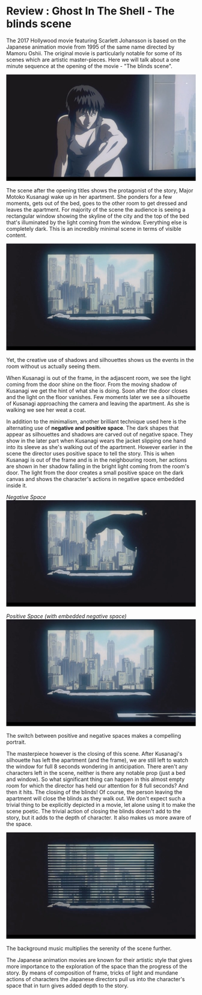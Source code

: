 
Review : Ghost In The Shell - The blinds scene
===

The 2017 Hollywood movie featuring Scarlett Johansson is based on the Japanese animation movie from 1995 of the same name directed by Mamoru Oshii. The original movie is particularly notable for some of its scenes which are artistic master-pieces. Here we will talk about a one minute sequence at the opening of the movie - "The blinds scene".

<img src="/images/review-ghost-in-the-shell/watching-out-the-window.jpg"/>

The scene after the opening titles shows the protagonist of the story, Major Motoko Kusanagi wake up in her apartment. She ponders for a few moments, gets out of the bed, goes to the other room to get dressed and leaves the apartment. For majority of the scene the audience is seeing a rectangular window showing the skyline of the city and the top of the bed that's illuminated by the light coming from the window. Everything else is completely dark. This is an incredibly minimal scene in terms of visible content.

<img src="/images/review-ghost-in-the-shell/window-and-bed.jpg"/>

Yet, the creative use of shadows and silhouettes shows us the events in the room without us actually seeing them.

When Kusanagi is out of the frame, in the adjascent room, we see the light coming from the door shine on the floor. From the moving shadow of Kusanagi we get the hint of what she is doing. Soon after the door closes and the light on the floor vanishes. Few moments later we see a silhouette of Kusanagi approaching the camera and leaving the apartment. As she is walking we see her weat a coat.

In addition to the minimalism, another brilliant technique used here is the alternating use of **negative and positive space**. The dark shapes that appear as silhouettes and shadows are carved out of negative space. They show in the later part when Kusanagi wears the jacket slipping one hand into its sleeve as she's walking out of the apartment. However earlier in the scene the director uses positive space to tell the story. This is when Kusanagi is out of the frame and is in the neighbouring room, her actions are shown in her shadow falling in the bright light coming from the room's door. The light from the door creates a small positive space on the dark canvas and shows the character's actions in negative space embedded inside it.

*Negative Space*
<img src="/images/review-ghost-in-the-shell/negative-space.jpg"/>

*Positive Space (with embedded negative space)*
<img src="/images/review-ghost-in-the-shell/positive-space.jpg"/>

The switch between positive and negative spaces makes a compelling portrait.

The masterpiece however is the closing of this scene. After Kusanagi's silhouette has left the apartment (and the frame), we are still left to watch the window for full 8 seconds wondering in anticipation. There aren't any characters left in the scene, neither is there any notable prop (just a bed and window). So what significant thing can happen in this almost empty room for which the director has held our attention for 8 full seconds? And then it hits. The closing of the blinds! Of course, the person leaving the apartment will close the blinds as they walk out. We don't expect such a trivial thing to be explicitly depicted in a movie, let alone using it to make the scene poetic. The trivial action of closing the blinds doesn't add to the story, but it adds to the depth of character. It also makes us more aware of the space.

<img src="/images/review-ghost-in-the-shell/blinds.jpg"/>

The background music multiplies the serenity of the scene further.

The Japanese animation movies are known for their artistic style that gives more importance to the exploration of the space than the progress of the story. By means of composition of frame, tricks of light and mundane actions of characters the Japanese directors pull us into the character's space that in turn gives added depth to the story.


